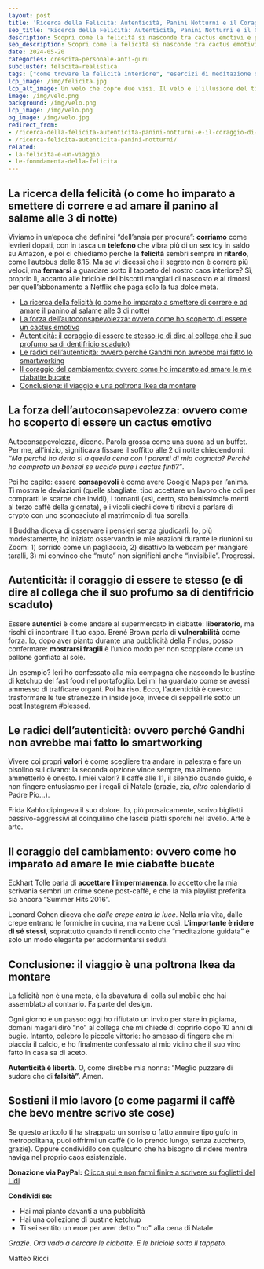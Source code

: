 ```yaml
---
layout: post
title: 'Ricerca della Felicità: Autenticità, Panini Notturni e il Coraggio di Essere Cactus Emotivi'
seo_title: 'Ricerca della Felicità: Autenticità, Panini Notturni e il Coraggio di Essere Cactus Emotivi'
description: Scopri come la felicità si nasconde tra cactus emotivi e panininotturni. Guida ironica per chi cerca autenticità, ha pianto davanti a uno spote nasconde ketchup nel portafoglio. Con citazioni da Brené Brown, Frida Kahlo e consigli pratici.
seo_description: Scopri come la felicità si nasconde tra cactus emotivi e panininotturni. Guida ironica per chi cerca autenticità, ha pianto davanti a uno spote nasconde ketchup nel portafoglio. Con citazioni da Brené Brown, Frida Kahlo e consigli pratici.
date: 2024-05-20
categories: crescita-personale-anti-guru
subcluster: felicita-realistica
tags: ["come trovare la felicità interiore", "esercizi di meditazione quotidiana", "vulnerabilità come forza", "Brené Brown filosofia", "Frida Kahlo ispirazione", "Eckhart Tolle cambiamento", "umorismo esistenziale", "autocritica ironica"]
lcp_image: /img/felicita.jpg
lcp_alt_image: Un velo che copre due visi. Il velo è l'illusione del titolo che copre la verità
image: /img/velo.png
background: /img/velo.png
lcp_image: /img/velo.png
og_image: /img/velo.jpg
redirect_from:
- /ricerca-della-felicita-autenticita-panini-notturni-e-il-coraggio-di-essere-cactus-emotivi/
- /ricerca-felicita-autenticita-panini-notturni/
related:
- la-felicita-e-un-viaggio
- le-fonmdamenta-della-felicita
---
```

## La ricerca della felicità (o come ho imparato a smettere di correre e ad amare il panino al salame alle 3 di notte)  

Viviamo in un’epoca che definirei “dell’ansia per procura”: **corriamo** come levrieri dopati, con in tasca un **telefono** che vibra più di un sex toy in saldo su Amazon, e poi ci chiediamo perché la **felicità** sembri sempre in **ritardo**, come l’autobus delle 8.15. Ma se vi dicessi che il segreto non è correre più veloci, ma **fermarsi** a guardare sotto il tappeto del nostro caos interiore? Sì, proprio lì, accanto alle briciole dei biscotti mangiati di nascosto e ai rimorsi per quell’abbonamento a Netflix che paga solo la tua dolce metà.  

- [La ricerca della felicità (o come ho imparato a smettere di correre e ad amare il panino al salame alle 3 di notte)](#la-ricerca-della-felicità-o-come-ho-imparato-a-smettere-di-correre-e-ad-amare-il-panino-al-salame-alle-3-di-notte)
- [La forza dell’autoconsapevolezza: ovvero come ho scoperto di essere un cactus emotivo](#la-forza-dellautoconsapevolezza-ovvero-come-ho-scoperto-di-essere-un-cactus-emotivo)
- [Autenticità: il coraggio di essere te stesso (e di dire al collega che il suo profumo sa di dentifricio scaduto)](#autenticità-il-coraggio-di-essere-te-stesso-e-di-dire-al-collega-che-il-suo-profumo-sa-di-dentifricio-scaduto)
- [Le radici dell’autenticità: ovvero perché Gandhi non avrebbe mai fatto lo smartworking](#le-radici-dellautenticità-ovvero-perché-gandhi-non-avrebbe-mai-fatto-lo-smartworking)
- [Il coraggio del cambiamento: ovvero come ho imparato ad amare le mie ciabatte bucate](#il-coraggio-del-cambiamento-ovvero-come-ho-imparato-ad-amare-le-mie-ciabatte-bucate)
- [Conclusione: il viaggio è una poltrona Ikea da montare](#conclusione-il-viaggio-è-una-poltrona-ikea-da-montare)


## La forza dell’autoconsapevolezza: ovvero come ho scoperto di essere un cactus emotivo   

Autoconsapevolezza, dicono. Parola grossa come una suora ad un buffet. Per me, all’inizio, significava fissare il soffitto alle 2 di notte chiedendomi: *“Ma perché ho detto sì a quella cena con i parenti di mia cognata? Perché ho comprato un bonsai se uccido pure i cactus finti?”*.  

Poi ho capito: essere **consapevoli** è come avere Google Maps per l’anima. Ti mostra le deviazioni (quelle sbagliate, tipo accettare un lavoro che odi per comprarti le scarpe che invidi), i tornanti («sì, certo, sto benissimo!» menti al terzo caffè della giornata), e i vicoli ciechi dove ti ritrovi a parlare di crypto con uno sconosciuto al matrimonio di tua sorella.  

Il Buddha diceva di osservare i pensieri senza giudicarli. Io, più modestamente, ho iniziato osservando le mie reazioni durante le riunioni su Zoom: 1) sorrido come un pagliaccio, 2) disattivo la webcam per mangiare taralli, 3) mi convinco che “muto” non significhi anche “invisibile”. Progressi.  


## Autenticità: il coraggio di essere te stesso (e di dire al collega che il suo profumo sa di dentifricio scaduto)  

Essere **autentici** è come andare al supermercato in ciabatte: **liberatorio**, ma rischi di incontrare il tuo capo. Brené Brown parla di **vulnerabilità** come forza. Io, dopo aver pianto durante una pubblicità della Findus, posso confermare: **mostrarsi fragili** è l’unico modo per non scoppiare come un pallone gonfiato al sole.  

Un esempio? Ieri ho confessato alla mia compagna che nascondo le bustine di ketchup del fast food nel portafoglio. Lei mi ha guardato come se avessi ammesso di trafficare organi. Poi ha riso. Ecco, l’autenticità è questo: trasformare le tue stranezze in inside joke, invece di seppellirle sotto un post Instagram #blessed.  

## Le radici dell’autenticità: ovvero perché Gandhi non avrebbe mai fatto lo smartworking  

Vivere coi propri **valori** è come scegliere tra andare in palestra e fare un pisolino sul divano: la seconda opzione vince sempre, ma almeno ammetterlo è onesto. I miei valori? Il caffè alle 11, il silenzio quando guido, e non fingere entusiasmo per i regali di Natale (grazie, zia, *altro* calendario di Padre Pio…).  

Frida Kahlo dipingeva il suo dolore. Io, più prosaicamente, scrivo biglietti passivo-aggressivi al coinquilino che lascia piatti sporchi nel lavello. Arte è arte.  

## Il coraggio del cambiamento: ovvero come ho imparato ad amare le mie ciabatte bucate  


Eckhart Tolle parla di **accettare** **l’impermanenza**. Io accetto che la mia scrivania sembri un crime scene post-caffè, e che la mia playlist preferita sia ancora “Summer Hits 2016”.  

Leonard Cohen diceva che *dalle crepe entra la luce*. Nella mia vita, dalle crepe entrano le formiche in cucina, ma va bene così. **L’importante è ridere di sé stessi**, soprattutto quando ti rendi conto che “meditazione guidata” è solo un modo elegante per addormentarsi seduti.  


## Conclusione: il viaggio è una poltrona Ikea da montare  

La felicità non è una meta, è la sbavatura di colla sul mobile che hai assemblato al contrario. Fa parte del design.  

Ogni giorno è un passo: oggi ho rifiutato un invito per stare in pigiama, domani magari dirò “no” al collega che mi chiede di coprirlo dopo 10 anni di bugie. Intanto, celebro le piccole vittorie: ho smesso di fingere che mi piaccia il calcio, e ho finalmente confessato al mio vicino che il suo vino fatto in casa sa di aceto.  

**Autenticità è libertà.** O, come direbbe mia nonna: “Meglio puzzare di sudore che di **falsità”**. Amen.  

<h2>Sostieni il mio lavoro (o come pagarmi il caffè che bevo mentre scrivo ste cose)</h2>  

Se questo articolo ti ha strappato un sorriso o fatto annuire tipo gufo in metropolitana, puoi offrirmi un caffè (io lo prendo lungo, senza zucchero, grazie). Oppure condividilo con qualcuno che ha bisogno di ridere mentre naviga nel proprio caos esistenziale.  

**Donazione via PayPal:** [Clicca qui e non farmi finire a scrivere su foglietti del Lidl](https://www.paypal.me/pythonmat)  

**Condividi se:**  
- Hai mai pianto davanti a una pubblicità  
- Hai una collezione di bustine ketchup  
- Ti sei sentito un eroe per aver detto "no" alla cena di Natale  

*Grazie. Ora vado a cercare le ciabatte. E le briciole sotto il tappeto.*  

Matteo Ricci